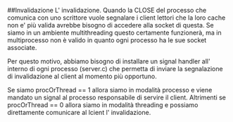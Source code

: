 ##Invalidazione
L' invalidazione.
Quando la CLOSE del processo che comunica con uno scrittore vuole segnalare i client lettori che la loro cache non e' più valida
avrebbe bisogno di accedere alla socket di questa.
Se siamo in un ambiente multithreading questo certamente funzionerà, ma in multiprocesso non è valido in quanto ogni processo ha le sue socket associate.

Per questo motivo, abbiamo bisogno di installare un signal handler all' interno di ogni processo (server.c) che permetta di inviare la segnalazione di invalidazione al client al momento più opportuno.

Se siamo procOrThread == 1 allora siamo in modalità processo e viene mandato un signal al processo responsabile di servire il client. Altrimenti se procOrThread == 0 allora siamo in modalità threading e possiamo direttamente comunicare al lcient l' invalidazione.
